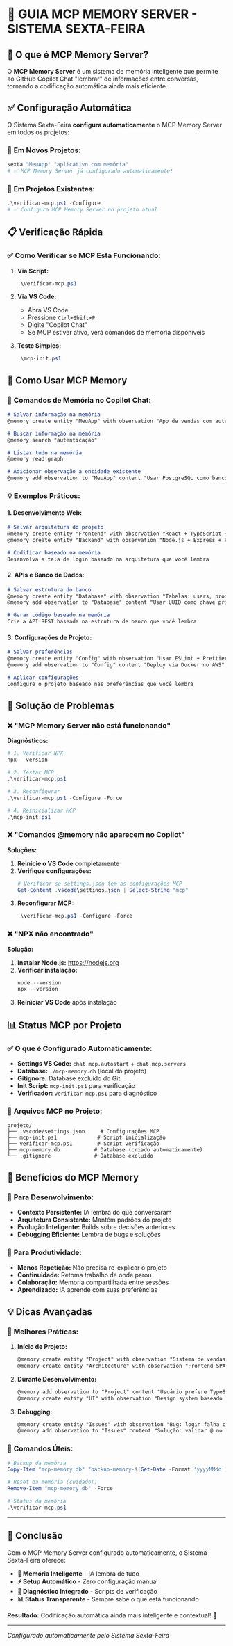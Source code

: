 # 🧠 GUIA MCP MEMORY SERVER - SISTEMA SEXTA-FEIRA

## 🎯 O que é MCP Memory Server?

O **MCP Memory Server** é um sistema de memória inteligente que permite ao GitHub Copilot Chat "lembrar" de informações entre conversas, tornando a codificação automática ainda mais eficiente.

## ✅ Configuração Automática

O Sistema Sexta-Feira **configura automaticamente** o MCP Memory Server em todos os projetos:

### 🚀 **Em Novos Projetos:**
```powershell
sexta "MeuApp" "aplicativo com memória"
# ✅ MCP Memory Server já configurado automaticamente!
```

### 🔧 **Em Projetos Existentes:**
```powershell
.\verificar-mcp.ps1 -Configure
# ✅ Configura MCP Memory Server no projeto atual
```

## 📋 Verificação Rápida

### ✅ **Como Verificar se MCP Está Funcionando:**

1. **Via Script:**
   ```powershell
   .\verificar-mcp.ps1
   ```

2. **Via VS Code:**
   - Abra VS Code
   - Pressione `Ctrl+Shift+P`
   - Digite "Copilot Chat"
   - Se MCP estiver ativo, verá comandos de memória disponíveis

3. **Teste Simples:**
   ```powershell
   .\mcp-init.ps1
   ```

## 🎯 Como Usar MCP Memory

### 🧠 **Comandos de Memória no Copilot Chat:**

```markdown
# Salvar informação na memória
@memory create entity "MeuApp" with observation "App de vendas com autenticação JWT"

# Buscar informação na memória  
@memory search "autenticação"

# Listar tudo na memória
@memory read graph

# Adicionar observação a entidade existente
@memory add observation to "MeuApp" content "Usar PostgreSQL como banco"
```

### 💡 **Exemplos Práticos:**

#### 1. **Desenvolvimento Web:**
```markdown
# Salvar arquitetura do projeto
@memory create entity "Frontend" with observation "React + TypeScript + Tailwind CSS"
@memory create entity "Backend" with observation "Node.js + Express + PostgreSQL"

# Codificar baseado na memória
Desenvolva a tela de login baseado na arquitetura que você lembra
```

#### 2. **APIs e Banco de Dados:**
```markdown
# Salvar estrutura do banco
@memory create entity "Database" with observation "Tabelas: users, products, orders"
@memory add observation to "Database" content "Usar UUID como chave primária"

# Gerar código baseado na memória
Crie a API REST baseada na estrutura de banco que você lembra
```

#### 3. **Configurações de Projeto:**
```markdown
# Salvar preferências
@memory create entity "Config" with observation "Usar ESLint + Prettier + Husky"
@memory add observation to "Config" content "Deploy via Docker no AWS"

# Aplicar configurações
Configure o projeto baseado nas preferências que você lembra
```

## 🔧 Solução de Problemas

### ❌ **"MCP Memory Server não está funcionando"**

**Diagnósticos:**
```powershell
# 1. Verificar NPX
npx --version

# 2. Testar MCP
.\verificar-mcp.ps1

# 3. Reconfigurar
.\verificar-mcp.ps1 -Configure -Force

# 4. Reinicializar MCP
.\mcp-init.ps1
```

### ❌ **"Comandos @memory não aparecem no Copilot"**

**Soluções:**
1. **Reinicie o VS Code** completamente
2. **Verifique configurações:**
   ```powershell
   # Verificar se settings.json tem as configurações MCP
   Get-Content .vscode\settings.json | Select-String "mcp"
   ```
3. **Reconfigurar MCP:**
   ```powershell
   .\verificar-mcp.ps1 -Configure -Force
   ```

### ❌ **"NPX não encontrado"**

**Solução:**
1. **Instalar Node.js:** https://nodejs.org
2. **Verificar instalação:**
   ```powershell
   node --version
   npx --version
   ```
3. **Reiniciar VS Code** após instalação

## 📊 Status MCP por Projeto

### ✅ **O que é Configurado Automaticamente:**

- **Settings VS Code:** `chat.mcp.autostart` + `chat.mcp.servers`
- **Database:** `./mcp-memory.db` (local do projeto)
- **Gitignore:** Database excluído do Git
- **Init Script:** `mcp-init.ps1` para verificação
- **Verificador:** `verificar-mcp.ps1` para diagnóstico

### 📁 **Arquivos MCP no Projeto:**
```
projeto/
├── .vscode/settings.json     # Configurações MCP
├── mcp-init.ps1             # Script inicialização
├── verificar-mcp.ps1        # Script verificação
├── mcp-memory.db           # Database (criado automaticamente)
└── .gitignore              # Database excluído
```

## 🎉 Benefícios do MCP Memory

### 🧠 **Para Desenvolvimento:**
- **Contexto Persistente:** IA lembra do que conversaram
- **Arquitetura Consistente:** Mantém padrões do projeto
- **Evolução Inteligente:** Builds sobre decisões anteriores
- **Debugging Eficiente:** Lembra de bugs e soluções

### 🚀 **Para Produtividade:**
- **Menos Repetição:** Não precisa re-explicar o projeto
- **Continuidade:** Retoma trabalho de onde parou
- **Colaboração:** Memoria compartilhada entre sessões
- **Aprendizado:** IA aprende com suas preferências

## 💡 Dicas Avançadas

### 🎯 **Melhores Práticas:**

1. **Início de Projeto:**
   ```markdown
   @memory create entity "Project" with observation "Sistema de vendas online com React + Node.js"
   @memory create entity "Architecture" with observation "Frontend SPA + API REST + PostgreSQL"
   ```

2. **Durante Desenvolvimento:**
   ```markdown
   @memory add observation to "Project" content "Usuário prefere TypeScript strict mode"
   @memory create entity "UI" with observation "Design system baseado em Material-UI"
   ```

3. **Debugging:**
   ```markdown
   @memory create entity "Issues" with observation "Bug: login falha com usuarios@domain.com"
   @memory add observation to "Issues" content "Solução: validar @ no backend"
   ```

### 🔄 **Comandos Úteis:**

```powershell
# Backup da memória
Copy-Item "mcp-memory.db" "backup-memory-$(Get-Date -Format 'yyyyMMdd').db"

# Reset da memória (cuidado!)
Remove-Item "mcp-memory.db" -Force

# Status da memória
.\verificar-mcp.ps1
```

---

## 🎉 Conclusão

Com o MCP Memory Server configurado automaticamente, o Sistema Sexta-Feira oferece:

- **🧠 Memória Inteligente** - IA lembra de tudo
- **⚡ Setup Automático** - Zero configuração manual
- **🔧 Diagnóstico Integrado** - Scripts de verificação
- **📊 Status Transparente** - Sempre sabe o que está funcionando

**Resultado:** Codificação automática ainda mais inteligente e contextual! 🚀

---

*Configurado automaticamente pelo Sistema Sexta-Feira*